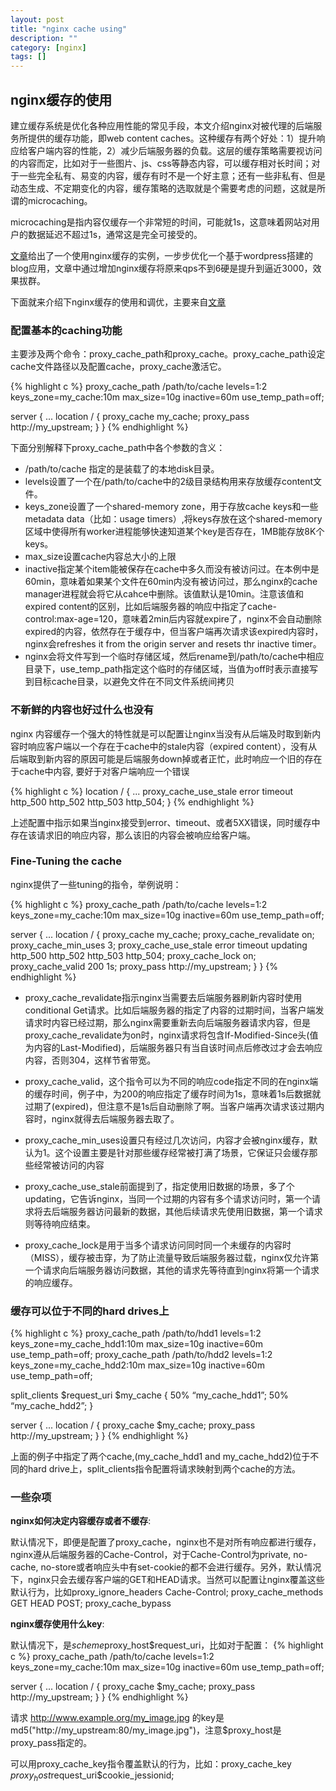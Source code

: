 ```yaml
---
layout: post
title: "nginx cache using"
description: ""
category: [nginx]
tags: []
---
```

## nginx缓存的使用
建立缓存系统是优化各种应用性能的常见手段，本文介绍nginx对被代理的后端服务所提供的缓存功能，即web content caches。这种缓存有两个好处：1）提升响应给客户端内容的性能，2）减少后端服务器的负载。这层的缓存策略需要视访问的内容而定，比如对于一些图片、js、css等静态内容，可以缓存相对长时间；对于一些完全私有、易变的内容，缓存有时不是一个好主意；还有一些非私有、但是动态生成、不定期变化的内容，缓存策略的选取就是个需要考虑的问题，这就是所谓的microcaching。

<!--more-->

microcaching是指内容仅缓存一个非常短的时间，可能就1s，这意味着网站对用户的数据延迟不超过1s，通常这是完全可接受的。

[文章](https://www.nginx.com/blog/benefits-of-microcaching-nginx/)给出了一个使用nginx缓存的实例，一步步优化一个基于wordpress搭建的blog应用，文章中通过增加nginx缓存将原来qps不到6硬是提升到逼近3000，效果拔群。

下面就来介绍下nginx缓存的使用和调优，主要来自[文章](https://www.nginx.com/blog/nginx-caching-guide/)

### 配置基本的caching功能
主要涉及两个命令：proxy_cache_path和proxy_cache。proxy_cache_path设定cache文件路径以及配置cache，proxy_cache激活它。

{% highlight c %}
proxy_cache_path /path/to/cache levels=1:2 keys_zone=my_cache:10m max_size=10g inactive=60m 
                 use_temp_path=off;

server {
...
    location / {
        proxy_cache my_cache;
        proxy_pass http://my_upstream;
    }
}
{% endhighlight %}

下面分别解释下proxy_cache_path中各个参数的含义：

- /path/to/cache 指定的是装载了的本地disk目录。
- levels设置了一个在/path/to/cache中的2级目录结构用来存放缓存content文件。
- keys_zone设置了一个shared-memory zone，用于存放cache keys和一些metadata data（比如：usage timers）,将keys存放在这个shared-memory区域中使得所有worker进程能够快速知道某个key是否存在，1MB能存放8K个keys。
- max_size设置cache内容总大小的上限
- inactive指定某个item能被保存在cache中多久而没有被访问过。在本例中是60min，意味着如果某个文件在60min内没有被访问过，那么nginx的cache manager进程就会将它从cahce中删除。该值默认是10min。注意该值和expired content的区别，比如后端服务器的响应中指定了cache-control:max-age=120，意味着2min后内容就expire了，nginx不会自动删除expired的内容，依然存在于缓存中，但当客户端再次请求该expired内容时，nginx会refreshes it from the origin server and resets thr inactive timer。
- nginx会将文件写到一个临时存储区域，然后rename到/path/to/cache中相应目录下，use_temp_path指定这个临时的存储区域，当值为off时表示直接写到目标cache目录，以避免文件在不同文件系统间拷贝

### 不新鲜的内容也好过什么也没有
nginx 内容缓存一个强大的特性就是可以配置让nginx当没有从后端及时取到新内容时响应客户端以一个存在于cache中的stale内容（expired content），没有从后端取到新内容的原因可能是后端服务down掉或者正忙，此时响应一个旧的存在于cache中内容, 要好于对客户端响应一个错误

{% highlight c %}
location / {
    ...
    proxy_cache_use_stale error timeout http_500 http_502 http_503 http_504;
}
{% endhighlight %}

上述配置中指示如果当nginx接受到error、timeout、或者5XX错误，同时缓存中存在该请求旧的响应内容，那么该旧的内容会被响应给客户端。

### Fine-Tuning the cache
nginx提供了一些tuning的指令，举例说明：

{% highlight c %}
proxy_cache_path /path/to/cache levels=1:2 keys_zone=my_cache:10m max_size=10g inactive=60m
                 use_temp_path=off;

server {
    ...
    location / {
        proxy_cache my_cache;
        proxy_cache_revalidate on;
        proxy_cache_min_uses 3;
        proxy_cache_use_stale error timeout updating http_500 http_502 http_503 http_504;
        proxy_cache_lock on;
        proxy_cache_valid 200 1s;
        proxy_pass http://my_upstream;
    }
}
{% endhighlight %}

- proxy_cache_revalidate指示nginx当需要去后端服务器刷新内容时使用conditional Get请求。比如后端服务器的指定了内容的过期时间，当客户端发请求时内容已经过期，那么nginx需要重新去向后端服务器请求内容，但是proxy_cache_revalidate为on时，nginx请求将包含If-Modified-Since头(值为内容的Last-Modified)，后端服务器只有当自该时间点后修改过才会去响应内容，否则304，这样节省带宽。
- proxy_cache_valid，这个指令可以为不同的响应code指定不同的在nginx端的缓存时间，例子中，为200的响应指定了缓存时间为1s，意味着1s后数据就过期了(expired)，但注意不是1s后自动删除了啊。当客户端再次请求该过期内容时，nginx就得去后端服务器去取了。

- proxy_cache_min_uses设置只有经过几次访问，内容才会被nginx缓存，默认为1。这个设置主要是针对那些缓存经常被打满了场景，它保证只会缓存那些经常被访问的内容
- proxy_cache_use_stale前面提到了，指定使用旧数据的场景，多了个updating，它告诉nginx，当同一个过期的内容有多个请求访问时，第一个请求将去后端服务器访问最新的数据，其他后续请求先使用旧数据，第一个请求则等待响应结束。

- proxy_cache_lock是用于当多个请求访问同时同一个未缓存的内容时（MISS），缓存被击穿，为了防止流量导致后端服务器过载，nginx仅允许第一个请求向后端服务器访问数据，其他的请求先等待直到nginx将第一个请求的响应缓存。

### 缓存可以位于不同的hard drives上
{% highlight c %}
proxy_cache_path /path/to/hdd1 levels=1:2 keys_zone=my_cache_hdd1:10m max_size=10g 
                 inactive=60m use_temp_path=off;
proxy_cache_path /path/to/hdd2 levels=1:2 keys_zone=my_cache_hdd2:10m max_size=10g 
                 inactive=60m use_temp_path=off;

split_clients $request_uri $my_cache {
              50%          “my_cache_hdd1”;
              50%          “my_cache_hdd2”;
}

server {
    ...
    location / {
        proxy_cache $my_cache;
        proxy_pass http://my_upstream;
    }
}
{% endhighlight %}

上面的例子中指定了两个cache,(my_cache_hdd1 and my_cache_hdd2)位于不同的hard drive上，split_clients指令配置将请求映射到两个cache的方法。

### 一些杂项

**nginx如何决定内容缓存或者不缓存**: 

默认情况下，即便是配置了proxy_cache，nginx也不是对所有响应都进行缓存，nginx遵从后端服务器的Cache-Control，对于Cache-Control为private, no-cache, no-store或者响应头中有set-cookie的都不会进行缓存。另外，默认情况下，nginx只会去缓存客户端的GET和HEAD请求。当然可以配置让nginx覆盖这些默认行为，比如proxy_ignore_headers Cache-Control; proxy_cache_methods GET HEAD POST; proxy_cache_bypass

**nginx缓存使用什么key**:

默认情况下，是$scheme$proxy_host$request_uri，比如对于配置：
{% highlight c %}
proxy_cache_path /path/to/cache levels=1:2 keys_zone=my_cache:10m max_size=10g inactive=60m
                 use_temp_path=off;

server {
    ...
    location / {
        proxy_cache $my_cache;
        proxy_pass http://my_upstream;
    }
}
{% endhighlight %}

请求 http://www.example.org/my_image.jpg 的key是md5("http://my_upstream:80/my_image.jpg")，注意$proxy_host是proxy_pass指定的。

可以用proxy_cache_key指令覆盖默认的行为，比如：proxy_cache_key $proxy_host$request_uri$cookie_jessionid;

